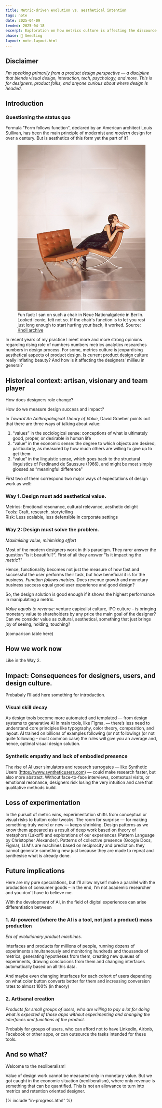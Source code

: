 ```yaml
---
title: Metric-driven evolution vs. aesthetical intention
tags: note
date: 2025-04-09
tended: 2025-04-18
excerpt: Exploration on how metrics culture is affecting the discource community of designers
phase: 🌱 Seedling
layout: note-layout.html
---
```


## Disclaimer
*I’m speaking primarily from a product design perspective — a discipline that blends visual design, interaction, tech, psychology, and more. This is for designers, product folks, and anyone curious about where design is headed.*

<div class="medium-divider"></div>

## Introduction
### Questioning the status quo
Formula "Form follows function", declared by an American architect Louis Sullivan, has been the main principle of modernist and *modern* design for over a century. But is aesthetics of this form yet the part of it?

<figure>
<img src="/images/notes/barcelona-chair.jpg" alt="Mies van der Rohe Barselona Chair" class="post-image"></img>
<figcaption>Fun fact: I san on such a chair in Neue Nationalgalerie in Berlin. Looked iconic, felt not so. If the chair's function is to let you rest just long enough to start hurting your back, it worked. Source: <a href="https://www.knoll-int.com/design-deconstructed-barcelona-chair">Knoll archive</a>
</figcaption>
</figure>

In recent years of my practice I meet more and more strong opinions regarding rising role of numbers numbers metrics analytics researches numbers in design process. For some, metrics culture is jeopardising aesthetical aspects of product design. Is current product design culture really inflating beauty? And how is it affecting the designers' millieu in general?

<div class="medium-divider"></div>

## Historical context: artisan, visionary and team player

How does designers role change? 

How do we measure design success and impact?

In *Toward An Anthropological Theory of Value*, David Graeber points out that there are three ways of talking about value:

1. “values” in the sociological sense: conceptions of what is ultimately good, proper, or desirable in human life
2. “value” in the economic sense: the degree to which objects are desired, particularly, as measured by how much others are willing to give up to get them
3. “value” in the linguistic sense, which goes back to the structural linguistics of Ferdinand de Saussure (1966), and might be most simply glossed as “meaningful difference"

First two of them correspond two major ways of expectations of design work as well:

### Way 1. Design must add aesthetical value.

Metrics: Emotional resonance, cultural relevance, aesthetic delight\
Tools: Craft, research, storytelling\
Risk: Less scalable, less defensible in corporate settings

<div class="medium-divider"></div>

### Way 2: Design must solve the problem.
*Maximising value, minimising effort*

Most of the modern designers work in this paradigm. They rarer answer the question "Is it beautiful?". First of all they answer "Is it impacting the *metric*?" 

Hence, functionality becomes not just the measure of how fast and successful the user performs their task, but how beneficial it is for the business. *Function follows metrics*. Does revenue growth and monetary business success equal good user experience and good design?

So, the design solution is good enough if it  shows the highest performance in manipulating a metric.

*Value equals to revenue*: venture capicalist culture, IPO culture – is bringing monetary value to shareholders by any price the main goal of the designer? Can we consider value as cultural, aesthetical, something that just brings joy of seeing, holding, touching?

(comparison table here)

<div class="medium-divider"></div>

## How we work now

Like in the Way 2.

<div class="medium-divider"></div>

## Impact: Consequences for designers, users, and design culture.

Probabaly I'll add here something for introduction.

### Visual skill decay

As design tools become more automated and templated — from design systems to generative AI in main tools, like Figma, — there’s less need to understand core principles like typography, color theory, composition, and layout. AI trained on billions of examples following (or not following) (or not quite following – most common case) the rules will give you an average and, hence, optimal visual design solution.

### Synthetic empathy and lack of embodied presence

The rise of AI user simulators and research surrogates — like Synthetic Users (https://www.syntheticusers.com) — could make research faster, but also more abstract. Without face-to-face interviews, contextual visits, or emotional resonance, designers risk losing the very intuition and care that qualitative methods build.

## Loss of experimentation

In the pursuit of metric wins, experimentation shifts from conceptual or visual risks to button color tweaks. The room for surprise — for making something truly weird or new — keeps shrinking.
Design patterns as we know them appeared as a result of deep work based on theory of metaphors (Lakoff) and explorations of our experiences (Pattern Language by Christopher Alexander). 
Patterns of collective presence (Google Docs, Figma),  LLM's are machines based on reciprocity and prediction: they cannot generate something new just because they are made to repeat and synthesise what is already done.

## Future implications

Here are my pure speculations, but I'll allow myself make a parallel with the production of consumer goods – in the end, I'm not academic researcher and you don't have to believe me. 

With the development of AI, in the field of digital experiences can arise differentiation between 

### 1. AI-powered (where the AI is a tool, not just a product) mass production

*Era of evolutionary product machines.*

Interfaces and products for millions of people, running dozens of experiments simultaneously and monitoring hundreds and thousands of metrics, generating hypotheses from them, creating new queues of experiments, drawing conclusions from them and changing interfaces automatically based on all this data.

And maybe even changing interfaces for each cohort of users depending on what color button converts better for them and increasing conversion rates to almost 100% (in theory)

### 2. Artisanal creation

*Products for small groups of users, who are willing to pay a lot for doing what is expected of those apps without experimenting and changing the interfaces and functions of the product.*

Probably for groups of users, who can afford not to have LinkedIn, Airbnb, Facebook or other apps, or can outsource the tasks intended for these tools.

<div class="medium-divider"></div>

## And so what?
Welcome to the neoliberalism!

Value of design work cannot be measured only in monetary value. But we got caught in the economic situation (neoliberalism), where only revenue is something that can be quantified. This is not an allowance to turn into metrics and retention oriented designer.


{% include "in-progress.html" %}